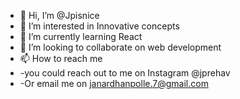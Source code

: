 - 👋 Hi, I’m @Jpisnice
- 👀 I’m interested in Innovative concepts
- 🌱 I’m currently learning React
- 💞️ I’m looking to collaborate on web development
- 📫 How to reach me 
- -you could reach out to me on Instagram @jprehav
- -Or email me on janardhanpolle.7@gmail.com

<!---
Jpisnice/Jpisnice is a ✨ special ✨ repository because its `README.md` (this file) appears on your GitHub profile.
You can click the Preview link to take a look at your changes.
--->

